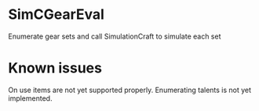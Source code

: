 # SimCGearEval
Enumerate gear sets and call SimulationCraft to simulate each set

# Known issues
On use items are not yet supported properly.
Enumerating talents is not yet implemented.
